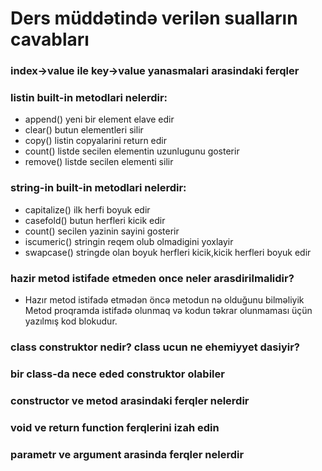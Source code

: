 # Ders müddətində verilən sualların cavabları

 ###  index->value ile key->value yanasmalari arasindaki ferqler

    

 ### listin built-in metodlari nelerdir:

 * append() yeni bir element elave edir
 * clear() butun elementleri silir
 * copy() listin copyalarini return edir
 * count() listde secilen elementin uzunlugunu gosterir
 * remove() listde secilen elementi silir 

 ### string-in built-in metodlari nelerdir:
 * capitalize() ilk herfi boyuk edir
 * casefold() butun herfleri kicik edir
 * count() secilen yazinin sayini gosterir
 * iscumeric() stringin reqem olub olmadigini yoxlayir
 * swapcase() stringde olan boyuk herfleri kicik,kicik herfleri boyuk edir

 ### hazir metod istifade etmeden once neler arasdirilmalidir?
 
 * Hazır metod istifadə etmədən öncə metodun nə olduğunu bilməliyik
   Metod proqramda istifadə olunmaq və kodun təkrar olunmaması üçün yazılmış kod blokudur.
 
 ### class construktor nedir? class ucun ne ehemiyyet dasiyir?
 
 ### bir class-da nece eded construktor olabiler
 
 ### constructor ve metod arasindaki ferqler nelerdir
 
 ### void ve return function ferqlerini izah edin
 
 ### parametr ve argument arasinda ferqler nelerdir